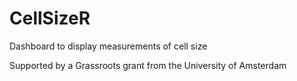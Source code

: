 # CellSizeR
 Dashboard to display measurements of cell size

Supported by a Grassroots grant from the University of Amsterdam
